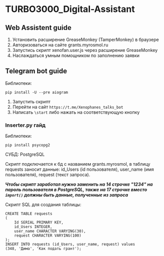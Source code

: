 # TURBO3000_Digital-Assistant

## Web Assistent guide
1. Установить расширение GreaseMonkey (TamperMonkey) в браузере
2. Авторизоваться на сайте grants.myrosmol.ru
3. Запустись скрипт xenofan.user.js через расширение GreaseMonkey
4. Наслаждаться умным помощником по заполнению заявки

## Telegram bot guide
Библиотеки:
```
pip install -U --pre aiogram
```
1. Запустить скрипт
2. Перейти на сайт ```https://t.me/Xenophanes_talks_bot```
3. Написать ```\start``` либо нажать на соответствующую кнопку

### Inserter.py гайд
Библиотеки:
```
pip install psycopg2

```
СУБД:
PostgreSQL

Скрипт подключается к бд с названием grants.myrosmol, в таблицу requests заносит данные: id_Users (id пользователя), user_name (имя пользователя), request (текст запроса).

***Чтобы скрипт заработал нужно заменить на 14 строчке "1234" на пароль пользователя в PostgreSQL, также на 17 строчке вместо ``` import() ``` должны быть данные, полученные из запроса***

Скрипт SQL для создания таблицы:
```
CREATE TABLE requests
(
	Id SERIAL PRIMARY KEY,
	id_Users INTEGER,
	user_name CHARACTER VARYING(30),
	request CHARACTER VARYING(100)
);
INSERT INTO requests (id_Users, user_name, request) values
(348, 'Дима', 'Как подать грант');
```
